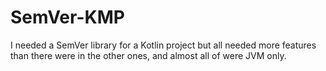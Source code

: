 # SemVer-KMP
I needed a SemVer library for a Kotlin project but all needed more features than there were in the other ones, and almost all of were JVM only.
